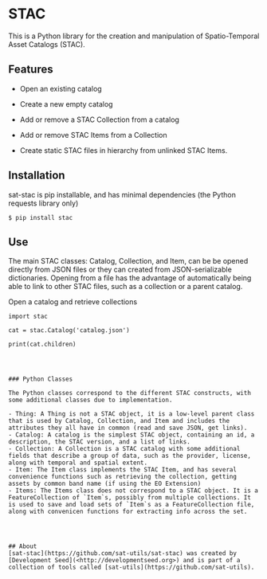 # STAC

This is a Python library for the creation and manipulation of Spatio-Temporal Asset Catalogs (STAC).

## Features

- Open an existing catalog
- Create a new empty catalog
- Add or remove a STAC Collection from a catalog
- Add or remove STAC Items from a Collection


- Create static STAC files in hierarchy from unlinked STAC Items.

## Installation

sat-stac is pip installable, and has minimal dependencies (the Python requests library only)

```
$ pip install stac
```


## Use

The main STAC classes: Catalog, Collection, and Item, can be be opened directly from JSON files or they can created from JSON-serializable dictionaries. Opening from a file has the advantage of automatically being able to link to other STAC files, such as a collection or a parent catalog.

Open a catalog and retrieve collections

```
import stac

cat = stac.Catalog('catalog.json')

print(cat.children)




### Python Classes

The Python classes correspond to the different STAC constructs, with some additional classes due to implementation.

- Thing: A Thing is not a STAC object, it is a low-level parent class that is used by Catalog, Collection, and Item and includes the attributes they all have in common (read and save JSON, get links).
- Catalog: A catalog is the simplest STAC object, containing an id, a description, the STAC version, and a list of links.
- Collection: A Collection is a STAC catalog with some additional fields that describe a group of data, such as the provider, license, along with temporal and spatial extent.
- Item: The Item class implements the STAC Item, and has several convenience functions such as retrieving the collection, getting assets by common band name (if using the EO Extension)
- Items: The Items class does not correspond to a STAC object. It is a FeatureCollection of `Item`s, possibly from multiple collections. It is used to save and load sets of `Item`s as a FeatureCollection file, along with convenicen functions for extracting info across the set.




## About
[sat-stac](https://github.com/sat-utils/sat-stac) was created by [Development Seed](<http://developmentseed.org>) and is part of a collection of tools called [sat-utils](https://github.com/sat-utils).
